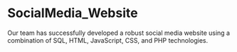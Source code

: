 # SocialMedia_Website
Our team has successfully developed a robust social media website using a combination of SQL, HTML, JavaScript, CSS, and PHP technologies. 
